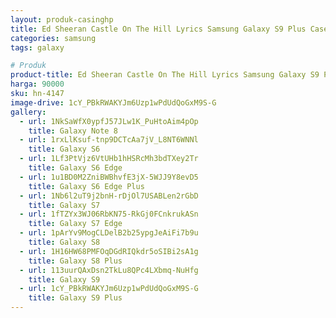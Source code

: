 ```yaml
---
layout: produk-casinghp
title: Ed Sheeran Castle On The Hill Lyrics Samsung Galaxy S9 Plus Case
categories: samsung
tags: galaxy

# Produk
product-title: Ed Sheeran Castle On The Hill Lyrics Samsung Galaxy S9 Plus Case
harga: 90000
sku: hn-4147
image-drive: 1cY_PBkRWAKYJm6Uzp1wPdUdQoGxM9S-G
gallery:
  - url: 1NkSaWfX0ypfJ57JLw1K_PuHtoAim4pOp
    title: Galaxy Note 8
  - url: 1rxLlKsuf-tnp9DCTcAa7jV_L8NT6WNNl
    title: Galaxy S6
  - url: 1Lf3PtVjz6VtUHb1hHSRcMh3bdTXey2Tr
    title: Galaxy S6 Edge
  - url: 1u1BD0M2ZniBWBhvfE3jX-5WJJ9Y8evD5
    title: Galaxy S6 Edge Plus
  - url: 1Nb6l2uT9j2bnH-rDjOl7USABLen2rGbD
    title: Galaxy S7
  - url: 1fTZYx3WJ06RbKN75-RkGj0FCnkrukASn
    title: Galaxy S7 Edge
  - url: 1pArYv9MogCLDelB2b25ypgJeAiFi7b9u
    title: Galaxy S8
  - url: 1H16HW68PMFOqDGdRIQkdr5oSIBi2sA1g
    title: Galaxy S8 Plus
  - url: 113uurQAxDsn2TkLu8QPc4LXbmq-NuHfg
    title: Galaxy S9
  - url: 1cY_PBkRWAKYJm6Uzp1wPdUdQoGxM9S-G
    title: Galaxy S9 Plus
---
```

